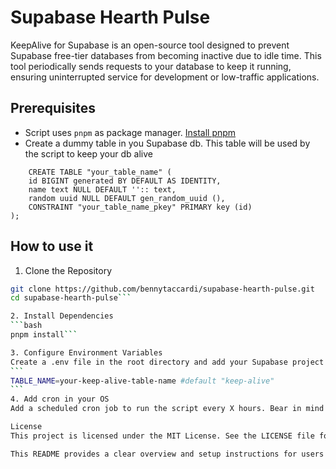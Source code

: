 # Supabase Hearth Pulse

KeepAlive for Supabase is an open-source tool designed to prevent Supabase free-tier databases from becoming inactive due to idle time. This tool periodically sends requests to your database to keep it running, ensuring uninterrupted service for development or low-traffic applications.

## Prerequisites

- Script uses `pnpm` as package manager. [Install pnpm](https://pnpm.io/installation)
- Create a dummy table in you Supabase db. This table will be used by the script to keep your db alive

```
    CREATE TABLE "your_table_name" (
    id BIGINT generated BY DEFAULT AS IDENTITY,
    name text NULL DEFAULT '':: text,
    random uuid NULL DEFAULT gen_random_uuid (),
    CONSTRAINT "your_table_name_pkey" PRIMARY key (id)
);
```

## How to use it

1. Clone the Repository

````bash
git clone https://github.com/bennytaccardi/supabase-hearth-pulse.git
cd supabase-hearth-pulse```

2. Install Dependencies
```bash
pnpm install```

3. Configure Environment Variables
Create a .env file in the root directory and add your Supabase project details:
```
TABLE_NAME=your-keep-alive-table-name #default "keep-alive"
```
4. Add cron in your OS
Add a scheduled cron job to run the script every X hours. Bear in mind that Supabase will stop your DB after 7 days of inactiviy.

License
This project is licensed under the MIT License. See the LICENSE file for details.

This README provides a clear overview and setup instructions for users interested in your tool.
````
